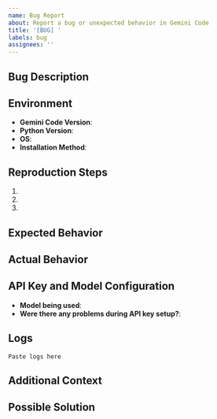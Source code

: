 ```yaml
---
name: Bug Report
about: Report a bug or unexpected behavior in Gemini Code
title: '[BUG] '
labels: bug
assignees: ''
---
```


## Bug Description
<!-- A clear and concise description of the bug -->

## Environment
- **Gemini Code Version**: <!-- e.g., 0.1.69 -->
- **Python Version**: <!-- e.g., 3.8.10 -->
- **OS**: <!-- e.g., Ubuntu 22.04, macOS 13.1, Windows 11 -->
- **Installation Method**: <!-- PyPI, Source, Quick Install -->

## Reproduction Steps
<!-- Steps to reproduce the behavior -->
1. 
2. 
3. 

## Expected Behavior
<!-- A clear and concise description of what you expected to happen -->

## Actual Behavior
<!-- What actually happened, including any error messages or screenshots if applicable -->

## API Key and Model Configuration
<!-- DO NOT share your actual API key -->
- **Model being used**: <!-- e.g., gemini-2.5-pro-exp-03-25 -->
- **Were there any problems during API key setup?**: <!-- Yes/No -->

## Logs
<!-- If applicable, paste any relevant logs here. Use triple backticks to format it properly -->
```
Paste logs here
```

## Additional Context
<!-- Add any other context about the problem here, such as what you were trying to accomplish -->

## Possible Solution
<!-- Optional: If you have a suggestion for fixing the bug -->
